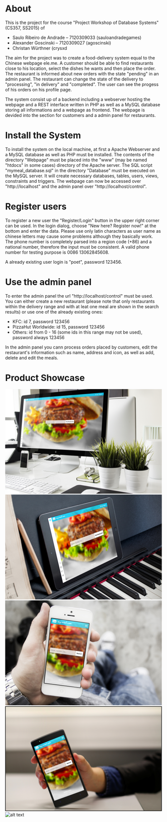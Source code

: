 # About
This is the project for the course "Project Workshop of Database Systems" (CS357, SS2015) of 
- Saulo Ribeiro de Andrade – 7120309033 (sauloandradegames)
- Alexander Goscinski – 7120309027 (agoscinski)
- Christan Würthner (crysxd

The aim for the project was to create a food-delivery system equal to the Chinese webpage ele.me. A customer should be able to find restaurants close to his location, select the dishes he wants and then place the order. The restaurant is informed about new orders with the state "pending"  in an admin panel. The restaurant can change the state of the delivery to "processing", "in delivery" and "completed". The user can see the progess of his orders on his profile page.

The system consist up of a backend including a webserver hosting the webpage and a REST interface written in PHP as well as a MySQL database storing all informations and a webpage as frontend. The webpage is devided into the section for customers and a admin panel for restaurants.

# Install the System
To install the system on the local machine, at first a Apache Webserver and a MySQL database as well as PHP must be installed. The contents of the directory "Webpage" must be placed into the "www" (may be named "htdocs" in some cases) directory of the Apache server. The SQL script "mymeal_database.sql" in the directory "Database" must be executed on the MySQL server. It will create necessary databases, tables, users, views, constraints and triggers. The webpage can now be accessed over "http://localhost" and the admin panel over "http://localhost/control".

# Register users
To register a new user the "Register/Login" button in the upper right corner can be used. In the login dialog, choose "New here? Register now!" at the bottom and enter the data. Please use only latin characters as user name as chinese letters may cause some problems although they basically work. The phone number is completely parsed into a region code (+86) and a national number, therefore the input must be consistent. A valid phone number for testing purpose is 0086 13062845608.

A already existing user login is "poet", password 123456.

# Use the admin panel
To enter the admin panel the url "http://localhost/control" must be used. You can either create a new restaurant (please note that only restaurants within the delivery range and with at leat one meal are shown in the search results) or use one of the already existing ones:
- KFC: id 7, password 123456
- PizzaHut Worldwide: id 15, password 123456
- Others: id from 0 - 16 (some ids in this range may not be used), password always 123456

In the admin panel you cann process orders placed by customers, edit the restaurant's information such as name, address and icon, as well as add, delete and edit the meals.

# Product Showcase
![alt text](https://raw.githubusercontent.com/crysxd/Project-Workshop-of-Database-Systems-CS357/images/Place_to_7-2-2015%2011-03-27%20AM.jpg?token=AFlnnLajqjWYGZk-KbhPAWd8tgEXUz9pks5Vn0kswA%3D%3D)
![alt text](https://github.com/crysxd/Project-Workshop-of-Database-Systems-CS357/raw/images/Place_to_7-2-2015%2011-04-45%20AM.jpg)
![alt text](https://github.com/crysxd/Project-Workshop-of-Database-Systems-CS357/raw/images/Place_to_7-2-2015%2011-07-56%20AM.jpg)
![alt text](https://github.com/crysxd/Project-Workshop-of-Database-Systems-CS357/raw/images/mockDrop_ONEPLUS%20ONE%20%3D%202.jpg)
![alt text](https://raw.githubusercontent.com/crysxd/Project-Workshop-of-Database-Systems-CS357/images/Place_to_7-2-2015%207-57-43%20AM.jpg?token=AFlnnGo-gKVmSXzc9-UsH2ynYwHAApZzks5Vn0sZwA%3D%3D)
